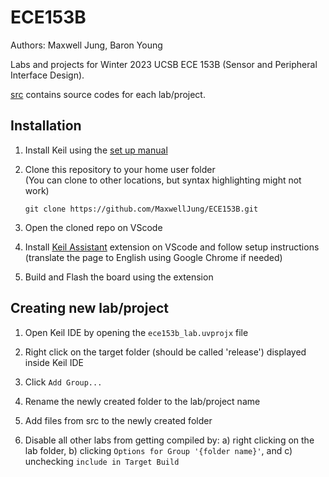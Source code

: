 # ECE153B

Authors: Maxwell Jung, Baron Young

Labs and projects for Winter 2023 UCSB ECE 153B (Sensor and Peripheral Interface Design).

[src](./src/) contains source codes for each lab/project.

## Installation

1. Install Keil using the [set up manual](./lab_manuals/ECE153B_Labs_Getting_Started_W23.pdf)

2. Clone this repository to your home user folder  
   (You can clone to other locations, but syntax highlighting might not work)

    ```console
    git clone https://github.com/MaxwellJung/ECE153B.git
    ```

3. Open the cloned repo on VScode

4. Install [Keil Assistant](https://marketplace.visualstudio.com/items?itemName=CL.keil-assistant) extension on VScode and follow setup instructions (translate the page to English using Google Chrome if needed)

5. Build and Flash the board using the extension

## Creating new lab/project

1. Open Keil IDE by opening the `ece153b_lab.uvprojx` file

2. Right click on the target folder (should be called 'release') displayed inside Keil IDE

3. Click `Add Group...`

4. Rename the newly created folder to the lab/project name

5. Add files from src to the newly created folder

6. Disable all other labs from getting compiled by: a) right clicking on the lab folder, b) clicking `Options for Group '{folder name}'`, and c) unchecking `include in Target Build`
